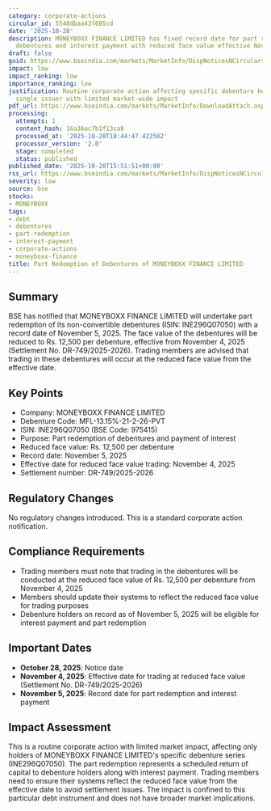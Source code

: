 ```yaml
---
category: corporate-actions
circular_id: 5548dbaa43f605cd
date: '2025-10-28'
description: MONEYBOXX FINANCE LIMITED has fixed record date for part redemption of
  debentures and interest payment with reduced face value effective November 4, 2025.
draft: false
guid: https://www.bseindia.com/markets/MarketInfo/DispNoticesNCirculars.aspx?Noticeid={21FDB86A-08DA-4A3C-830F-E60404F226E5}&noticeno=20251028-57&dt=10/28/2025&icount=57&totcount=64&flag=0
impact: low
impact_ranking: low
importance_ranking: low
justification: Routine corporate action affecting specific debenture holders of a
  single issuer with limited market-wide impact
pdf_url: https://www.bseindia.com/markets/MarketInfo/DownloadAttach.aspx?id=20251028-57&attachedId=
processing:
  attempts: 1
  content_hash: 16a36ac7b1f13ca8
  processed_at: '2025-10-28T18:44:47.422502'
  processor_version: '2.0'
  stage: completed
  status: published
published_date: '2025-10-28T15:51:51+00:00'
rss_url: https://www.bseindia.com/markets/MarketInfo/DispNoticesNCirculars.aspx?Noticeid={21FDB86A-08DA-4A3C-830F-E60404F226E5}&noticeno=20251028-57&dt=10/28/2025&icount=57&totcount=64&flag=0
severity: low
source: bse
stocks:
- MONEYBOXX
tags:
- debt
- debentures
- part-redemption
- interest-payment
- corporate-actions
- moneyboxx-finance
title: Part Redemption of Debentures of MONEYBOXX FINANCE LIMITED
---
```


## Summary

BSE has notified that MONEYBOXX FINANCE LIMITED will undertake part redemption of its non-convertible debentures (ISIN: INE296Q07050) with a record date of November 5, 2025. The face value of the debentures will be reduced to Rs. 12,500 per debenture, effective from November 4, 2025 (Settlement No. DR-749/2025-2026). Trading members are advised that trading in these debentures will occur at the reduced face value from the effective date.

## Key Points

- Company: MONEYBOXX FINANCE LIMITED
- Debenture Code: MFL-13.15%-21-2-26-PVT
- ISIN: INE296Q07050 (BSE Code: 975415)
- Purpose: Part redemption of debentures and payment of interest
- Reduced face value: Rs. 12,500 per debenture
- Record date: November 5, 2025
- Effective date for reduced face value trading: November 4, 2025
- Settlement number: DR-749/2025-2026

## Regulatory Changes

No regulatory changes introduced. This is a standard corporate action notification.

## Compliance Requirements

- Trading members must note that trading in the debentures will be conducted at the reduced face value of Rs. 12,500 per debenture from November 4, 2025
- Members should update their systems to reflect the reduced face value for trading purposes
- Debenture holders on record as of November 5, 2025 will be eligible for interest payment and part redemption

## Important Dates

- **October 28, 2025**: Notice date
- **November 4, 2025**: Effective date for trading at reduced face value (Settlement No. DR-749/2025-2026)
- **November 5, 2025**: Record date for part redemption and interest payment

## Impact Assessment

This is a routine corporate action with limited market impact, affecting only holders of MONEYBOXX FINANCE LIMITED's specific debenture series (INE296Q07050). The part redemption represents a scheduled return of capital to debenture holders along with interest payment. Trading members need to ensure their systems reflect the reduced face value from the effective date to avoid settlement issues. The impact is confined to this particular debt instrument and does not have broader market implications.